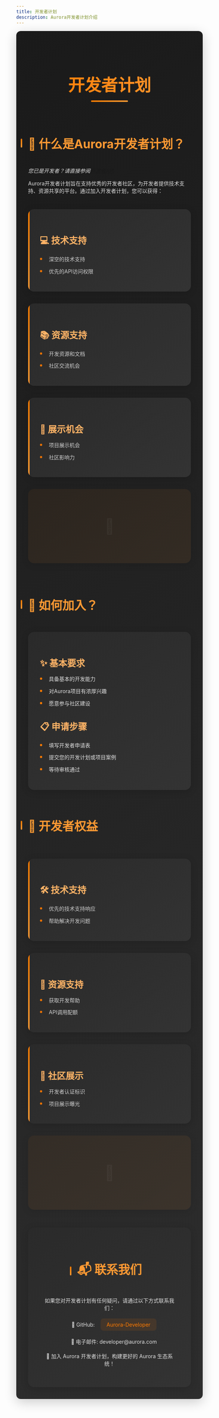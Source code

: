 ```yaml
---
title: 开发者计划
description: Aurora开发者计划介绍
---
```


<style>
.developer-program {
  color: #e0e0e0;
  padding: 2rem;
  border-radius: 12px;
  background: linear-gradient(145deg, #1a1a1a, #2d2d2d);
  box-shadow: 0 8px 32px rgba(0, 0, 0, 0.2);
}

.developer-program h1 {
  padding-top: 1rem;
  color: #ff7b00;
  font-size: 2.8rem;
  text-align: center;
  margin-bottom: 2.5rem;
  border-bottom: none;
  padding-bottom: 1rem;
  background: linear-gradient(90deg, #ff7b00, #ff9933);
  -webkit-background-clip: text;
  -webkit-text-fill-color: transparent;
  position: relative;
}

.developer-program h1::after {
  content: '';
  position: absolute;
  bottom: 0;
  left: 50%;
  transform: translateX(-50%);
  width: 100px;
  height: 4px;
  background: linear-gradient(90deg, #ff7b00, #ff9933);
  border-radius: 2px;
}

.developer-program h2 {
  color: #ff9933;
  font-size: 2rem;
  margin-top: 3rem;
  border-left: none;
  padding-left: 0;
  position: relative;
  display: inline-block;
}

.developer-program h2::before {
  content: '';
  position: absolute;
  left: -20px;
  top: 50%;
  transform: translateY(-50%);
  width: 4px;
  height: 24px;
  background: linear-gradient(180deg, #ff7b00, #ff9933);
  border-radius: 2px;
}

.developer-program h3 {
  color: #ffb366;
  font-size: 1.5rem;
  margin-bottom: 1rem;
}

.benefits-grid {
  display: grid;
  grid-template-columns: repeat(auto-fit, minmax(280px, 1fr));
  gap: 2rem;
  margin: 2.5rem 0;
}

.benefit-card {
  background: linear-gradient(145deg, #2a2a2a, #333333);
  padding: 2rem;
  border-radius: 16px;
  border-left: none;
  transition: all 0.4s cubic-bezier(0.4, 0, 0.2, 1);
  position: relative;
  overflow: hidden;
  box-shadow: 0 4px 20px rgba(0, 0, 0, 0.15);
}

.benefit-card::before {
  content: '';
  position: absolute;
  left: 0;
  top: 0;
  width: 4px;
  height: 100%;
  background: linear-gradient(180deg, #ff7b00, #ff9933);
  border-radius: 2px;
}

.benefit-card:hover {
  transform: translateY(-8px);
  box-shadow: 0 8px 30px rgba(255, 123, 0, 0.15);
}

.benefit-card ul {
  list-style-type: none;
  padding-left: 0;
  margin: 0;
}

.benefit-card li {
  margin: 0.8rem 0;
  padding-left: 1.5rem;
  position: relative;
  opacity: 0.9;
  transition: opacity 0.3s ease;
  list-style: none;
}

.benefit-card li:hover {
  opacity: 1;
}

.benefit-card li::before {
  content: '';
  position: absolute;
  left: 0;
  top: 50%;
  transform: translateY(-50%);
  width: 6px;
  height: 6px;
  background: #ff7b00;
  border-radius: 50%;
}

.steps-list {
  background: linear-gradient(145deg, #2a2a2a, #333333);
  padding: 2rem;
  border-radius: 16px;
  margin: 1.5rem 0;
  box-shadow: 0 4px 20px rgba(0, 0, 0, 0.15);
}

.steps-list ul {
  list-style: none;
  padding-left: 0;
}

.steps-list li {
  margin: 0.8rem 0;
  padding-left: 1.5rem;
  position: relative;
}

.steps-list li::before {
  content: '';
  position: absolute;
  left: 0;
  top: 50%;
  transform: translateY(-50%);
  width: 6px;
  height: 6px;
  background: #ff7b00;
  border-radius: 50%;
}

.contact-section {
  background: linear-gradient(145deg, #2a2a2a, #333333);
  padding: 2.5rem;
  border-radius: 16px;
  margin-top: 3rem;
  text-align: center;
  box-shadow: 0 4px 20px rgba(0, 0, 0, 0.15);
}

.contact-section a {
  color: #ff7b00;
  text-decoration: none;
  transition: all 0.3s ease;
  padding: 0.5rem 1rem;
  border-radius: 8px;
  background: rgba(255, 123, 0, 0.1);
}

.contact-section a:hover {
  color: #ffb366;
  background: rgba(255, 123, 0, 0.2);
}

.contact-section li {
  margin: 1.2rem 0;
  display: flex;
  align-items: center;
  justify-content: center;
  gap: 1rem;
}

@keyframes gradient {
  0% {
    background-position: 0% 50%;
  }
  50% {
    background-position: 100% 50%;
  }
  100% {
    background-position: 0% 50%;
  }
}

.decorative-element {
  background: linear-gradient(145deg, rgba(255, 123, 0, 0.05), rgba(255, 153, 51, 0.08));
  border-radius: 16px;
  position: relative;
  overflow: hidden;
  min-height: 200px;
  box-shadow: 0 4px 20px rgba(0, 0, 0, 0.1);
}

.decorative-element::before {
  content: '🚀';
  position: absolute;
  font-size: 2.5rem;
  top: 50%;
  left: 50%;
  transform: translate(-50%, -50%);
  opacity: 0.05;
}
</style>

<div class="developer-program">

# 开发者计划

## 🤔 什么是Aurora开发者计划？
*您已是开发者？请直接参阅[开发者API](./api.md)*

Aurora开发者计划旨在支持优秀的开发者社区，为开发者提供技术支持、资源共享的平台。通过加入开发者计划，您可以获得：

<div class="benefits-grid">
  <div class="benefit-card">
    <h3>💻 技术支持</h3>
    <ul>
      <li>深空的技术支持</li>
      <li>优先的API访问权限</li>
    </ul>
  </div>
  <div class="benefit-card">
    <h3>📚 资源支持</h3>
    <ul>
      <li>开发资源和文档</li>
      <li>社区交流机会</li>
    </ul>
  </div>
  <div class="benefit-card">
    <h3>🎯 展示机会</h3>
    <ul>
      <li>项目展示机会</li>
      <li>社区影响力</li>
    </ul>
  </div>
  <div class="decorative-element"></div>
</div>

## 📝 如何加入？

<div class="steps-list">

### ✨ 基本要求
<ul>
  <li>具备基本的开发能力</li>
  <li>对Aurora项目有浓厚兴趣</li>
  <li>愿意参与社区建设</li>
</ul>

### 📋 申请步骤
<ul>
  <li>填写开发者申请表</li>
  <li>提交您的开发计划或项目案例</li>
  <li>等待审核通过</li>
</ul>

</div>

## 🎁 开发者权益

<div class="benefits-grid">
  <div class="benefit-card">
    <h3>🛠️ 技术支持</h3>
    <ul>
      <li>优先的技术支持响应</li>
      <li>帮助解决开发问题</li>
    </ul>
  </div>
  <div class="benefit-card">
    <h3>🎯 资源支持</h3>
    <ul>
      <li>获取开发帮助</li>
      <li>API调用配额</li>
    </ul>
  </div>
  <div class="benefit-card">
    <h3>👑 社区展示</h3>
    <ul>
      <li>开发者认证标识</li>
      <li>项目展示曝光</li>
    </ul>
  </div>
  <div class="decorative-element"></div>
</div>

<div class="contact-section">

## 📬 联系我们

如果您对开发者计划有任何疑问，请通过以下方式联系我们：

<ul>
  <li>🐙 GitHub: <a href="https://github.com/Aurora-Developer" target="_blank">Aurora-Developer</a></li>
  <li>📧 电子邮件: developer@aurora.com</li>
</ul>

🚀 加入 Aurora 开发者计划，构建更好的 Aurora 生态系统！

</div>

</div> 